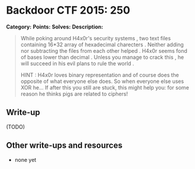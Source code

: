 # Backdoor CTF 2015: 250
**Category:** 
**Points:** 
**Solves:** 
**Description:** 

> While poking around H4x0r's security systems , two text files containing 16*32 array of hexadecimal charecters . Neither adding nor subtracting the files from each other helped .
> H4x0r seems fond of bases lower than decimal . Unless you manage to crack this , he will succeed in his evil plans to rule the world . 
> 
> 
> 
> 
> HINT : H4x0r loves binary representation and of course does the opposite of what everyone else does. So when everyone else uses XOR he...
> If after this you still are stuck, this might help you: for some reason he thinks pigs are related to ciphers!

## Write-up

(TODO)

## Other write-ups and resources

* none yet